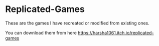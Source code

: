 # Replicated-Games
These are the games I have recreated or modified from existing ones.

You can download them from here https://harsha1061.itch.io/replicated-games
